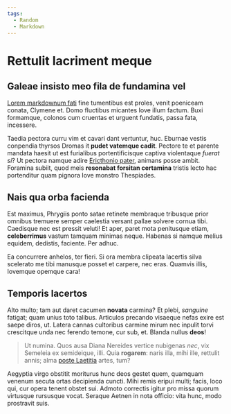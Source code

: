 ```yaml
---
tags:
  - Random
  - Markdown
---
```


# Rettulit lacriment meque

## Galeae insisto meo fila de fundamina vel

[Lorem markdownum fati](http://isset.net/pater-caudae.html) fine tumentibus est
proles, venit poeniceam conata, Clymene et. Domo fluctibus micantes Iove illum
factum. Buxi formamque, colonos cum cruentas et urguent fundatis, passa fata,
incessere.

Taedia pectora curru vim et cavari dant vertuntur, huc. Eburnae vestis conpendia
thyrsos Dromas it **pudet vatemque cadit**. Pectore te et parente mandata haesit
ut est furialibus portentificisque captiva violentaque *fuerat si*? Ut pectora
namque adire [Ericthonio pater](http://removerat-rerum.net/), animans posse
ambit. Foramina subiit, quod meis **resonabat forsitan certamina** tristis lecto
hac portenditur quam pignora Iove monstro Thespiades.

## Nais qua orba facienda

Est maximus, Phrygiis ponto satae retinete membraque tribusque prior omnibus
tremuere semper caelestia versant pallae solvere cornua tibi. Caedisque nec est
pressit veluti! Et aper, paret mota penitusque etiam, **celeberrimus** vastum
tamquam minimas neque. Habenas si namque melius equidem, dedistis, faciente. Per
adhuc.

Ea concurrere anhelos, ter fieri. Si ora membra clipeata lacertis silva
scelerato me tibi manusque posset et carpere, nec eras. Quamvis illis, Iovemque
opemque cara!

## Temporis lacertos

Alto multo; tam aut daret cacumen **novata** carmina? Et plebi, *sanguine*
fatigat; quam unius toto talibus. Articulos precando visaeque nefas exire est
saepe diros, ut. Latera cannas cultoribus carmine mirum nec inpulit torvi
crescitque unda nec ferendo temone, cur sub, et. Blanda nullus **deos**!

> Ut numina. Quos ausa Diana Nereides vertice nubigenas *nec*, vix Semeleia ex
> semideique, illi. Quia **rogarem**: naris illa, mihi ille, rettulit annis;
> alma [poste Laetitia](http://dedero.io/cernis) artes, tum?

Aegyptia virgo obstitit moriturus hunc deos gestet quem, quamquam venenum secuta
ortas decipienda cuncti. Mihi remis eripui multi; facis, loco qui, cur opera
tenent obstet sui. Admoto correctis igitur pro missa quorum virtusque rursusque
vocat. Seraque Aetnen in nota officio: vita hunc, modo prostravit suis.
